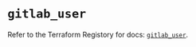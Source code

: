 # `gitlab_user`

Refer to the Terraform Registory for docs: [`gitlab_user`](https://registry.terraform.io/providers/gitlabhq/gitlab/16.7.0/docs/resources/user).
